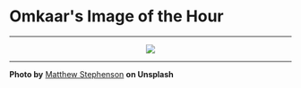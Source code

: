 # Omkaar's Image of the Hour

---

<div align="center">

<a href="https://unsplash.com/photos/a-large-crowd-of-penguins-stands-together--wtTtc3KAAU">
  <img src="https://images.unsplash.com/photo-1746311372686-e164b0bcb333?crop=entropy&cs=tinysrgb&fit=max&fm=jpg&ixid=M3w3NjA2Nzh8MHwxfHJhbmRvbXx8fHx8fHx8fDE3NDkyMTg0MDB8&ixlib=rb-4.1.0&q=80&w=1080" style="max-width:100%; height:auto;">
</a>



</div>

---

**Photo by** [Matthew Stephenson](https://unsplash.com/@matthewryanstephenson) **on Unsplash**
